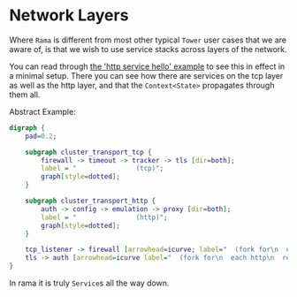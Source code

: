 # Network Layers

Where `Rama` is different from most other typical `Tower` user cases that we are aware of,
is that we wish to use service stacks across layers of the network.

You can read through [the 'http service hello' example](https://github.com/plabayo/rama/blob/main/examples/http_service_hello.rs)
to see this in effect in a minimal setup. There you can see how there are services on the tcp layer as well as the http layer,
and that the `Context<State>` propagates through them all.

Abstract Example:

<div class="book-article-image-center">

```dot process
digraph {
    pad=0.2;

    subgraph cluster_transport_tcp {
        firewall -> timeout -> tracker -> tls [dir=both];
        label = "               (tcp)";
        graph[style=dotted];
    }

    subgraph cluster_transport_http {
        auth -> config -> emulation -> proxy [dir=both];
        label = "               (http)";
        graph[style=dotted];
    }

    tcp_listener -> firewall [arrowhead=icurve; label="  (fork for\n  each accepted\n  tcp conn)\n  "];
    tls -> auth [arrowhead=icurve label="  (fork for\n  each http\n  request)\n  "];
}
```

</div>

In rama it is truly `Service`s all the way down.
